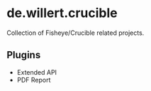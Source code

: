 # de.willert.crucible
Collection of Fisheye/Crucible related projects.
## Plugins
- Extended API
- PDF Report